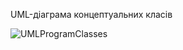 UML-діаграма концептуальних класів

![UMLProgramClasses](https://github.com/oleksandrblazhko/ai-213-hrushov/assets/101941157/3c664297-b84b-44a6-94d7-4f3b797b757f)


